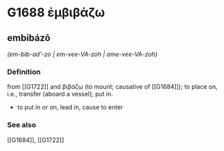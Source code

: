 # G1688 ἐμβιβάζω

## embibázō

_(em-bib-ad'-zo | em-vee-VA-zoh | ame-vee-VA-zoh)_

### Definition

from [[G1722]] and βιβάζω (to mount; causative of [[G1684]]); to place on, i.e., transfer (aboard a vessel); put in.

- to put in or on, lead in, cause to enter

### See also

[[G1684]], [[G1722]]

